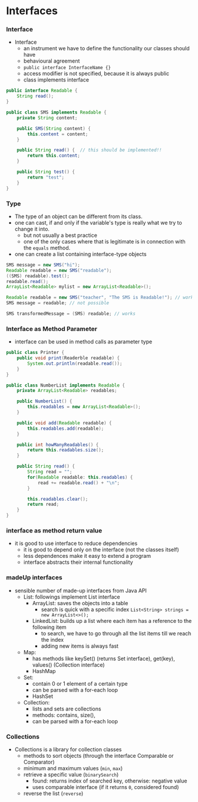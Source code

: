 # Interfaces

### Interface
* Interface
    * an instrument we have to define the functionality our classes should have
    * behavioural agreement
    * `public interface InterfaceName {}`
    * access modifier is not specified, because it is always public
    * class implements interface
```java
public interface Readable {
    String read();
}

public class SMS implements Readable {
    private String content;

    public SMS(String content) {
        this.content = content;
    }

    public String read() {  // this should be implemented!!
        return this.content;
    }

    public String test() {
        return "test";
    }
}
```

### Type
* The type of an object can be different from its class.
* one can cast, if and only if the variable's type is really what we try to change it into.
    * but not usually a best practice
    * one of the only cases where that is legitimate is in connection with the `equals` method.
* one can create a list containing interface-type objects
```java
SMS message = new SMS("hi");
Readable readable = new SMS("readable");
((SMS) readable).test();
readable.read();
ArrayList<Readable> mylist = new ArrayList<Readable>();
```
```java
Readable readable = new SMS("teacher", "The SMS is Readable!"); // works
SMS message = readable; // not possible

SMS transformedMessage = (SMS) readable; // works
```

### Interface as Method Parameter
* interface can be used in method calls as parameter type
```java
public class Printer {
    public void print(Readerble readable) {
        System.out.println(readable.read());
    }
}
```
```java
public class NumberList implements Readable {
    private ArrayList<Readable> readables;

    public NumberList() {
        this.readables = new ArrayList<Readable>();
    }

    public void add(Readable readable) {
        this.readables.add(readable);
    }

    public int howManyReadables() {
        return this.readables.size();
    }

    public String read() {
        String read = "";
        for(Readable readable: this.readables) {
            read += readable.read() + "\n";
        }

        this.readables.clear();
        return read;
    }
}
```

### interface as method return value
* it is good to use interface to reduce dependencies
    * it is good to depend only on the interface (not the classes itself)
    * less dependences make it easy to extend a program
    * interface abstracts their internal functionality

### madeUp interfaces
* sensible number of made-up interfaces from Java API
    * List: followings implement List interface
        * ArrayList: saves the objects into a table
            * search is quick with a specific index
            `List<String> strings = new ArrayList<>();`
        * LinkedList: builds up a list where each item has a reference to the following item
            * to search, we have to go through all the list items till we reach the index
            * adding new items is always fast
    * Map: 
        * has methods like keySet() (returns Set interface), get(key), values() (Collection interface)
        * HashMap
    * Set:
        * contain 0 or 1 element of a certain type
        * can be parsed with a for-each loop
        * HashSet
    * Collection:
        * lists and sets are collections
        * methods: contains, size(),
        * can be parsed with a for-each loop

### Collections
* Collections is a library for collection classes
    * methods to sort objects (through the interface Comparable or Comparator)
    * minimum and maximum values (`min`, `max`)
    * retrieve a specific value (`binarySearch`)
        * found: returns index of searched key, otherwise: negative value
        * uses comparable interface (if it returns `0`, considered found)
    * reverse the list (`reverse`)
